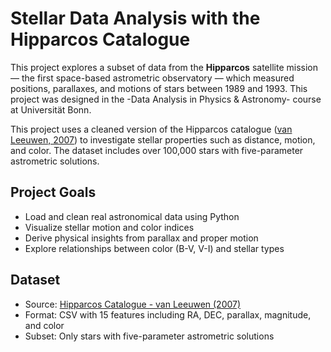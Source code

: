 # Stellar Data Analysis with the Hipparcos Catalogue

This project explores a subset of data from the **Hipparcos** satellite mission — the first space-based astrometric observatory — which measured positions, parallaxes, and motions of stars between 1989 and 1993. This project was designed in the -Data Analysis in Physics & Astronomy- course at Universität Bonn. 

This project uses a cleaned version of the Hipparcos catalogue ([van Leeuwen, 2007](https://arxiv.org/pdf/0708.1752.pdf)) to investigate stellar properties such as distance, motion, and color. The dataset includes over 100,000 stars with five-parameter astrometric solutions.

## Project Goals

- Load and clean real astronomical data using Python
- Visualize stellar motion and color indices
- Derive physical insights from parallax and proper motion
- Explore relationships between color (B-V, V-I) and stellar types

## Dataset

- Source: [Hipparcos Catalogue - van Leeuwen (2007)](https://vizier.u-strasbg.fr/viz-bin/VizieR-3?-source=I/311/hip2)
- Format: CSV with 15 features including RA, DEC, parallax, magnitude, and color
- Subset: Only stars with five-parameter astrometric solutions



